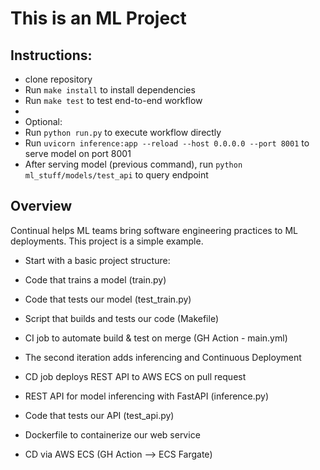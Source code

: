 # This is an ML Project

## Instructions:
* clone repository
* Run `make install` to install dependencies
* Run `make test` to test end-to-end workflow
* 
* Optional: 
 * Run `python run.py` to execute workflow directly
 * Run `uvicorn inference:app --reload --host 0.0.0.0 --port 8001` to serve model on port 8001
 * After serving model (previous command), run `python ml_stuff/models/test_api` to query endpoint

## Overview
Continual helps ML teams bring software engineering practices to ML deployments. This project is a simple example.

* Start with a basic project structure:
 * Code that trains a model (train.py)
 * Code that tests our model (test_train.py)
 * Script that builds and tests our code (Makefile)
 * CI job to automate build & test on merge (GH Action - main.yml)

* The second iteration adds inferencing and Continuous Deployment
 * CD job deploys REST API to AWS ECS on pull request
 * REST API for model inferencing with FastAPI (inference.py)
 * Code that tests our API (test_api.py)
 * Dockerfile to containerize our web service 
 * CD via AWS ECS (GH Action --> ECS Fargate)
